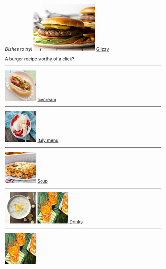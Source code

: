 <html>
 <head> <i> Dishes to try! </i>
  </head>
  <body>
<img src="hamburgerecipe.jpeg" title="impossilbe burger filled with estrogen no go" width=200 height=150/>
 <a href="https://www.foodnetwork.com/grilling/grilling-central-burgers-and-hot-dogs/top-hot-dogs">Glizzy</a>
 <p> A burger recipe worthy of a click? </p>
 <hr >
 <img src="hotdogrecipe.jpeg" title="Glizzy worth gobbeling" width=100 height=100/>
 <a href="https://barefeetinthekitchen.com/homemade-ice-cream-recipe/">Icecream</a>
  <hr >
<img src="icecreamrecipe.jpg" title="end your nice meal with some dessert." width=100 height=100/>
 <a href="https://www.spendwithpennies.com/easy-homemade-lasagna/">Italy menu</a>
  <hr >
 <img src="lasagnarecipe.jpg" title="itsa me mr italy food i cookda meatball" width=100 height=100/>
 <a href="https://www.tasteofhome.com/collection/classic-homemade-soup-recipes/">Soup</a>
  <hr >
      <img src="image.png" title="i forgot what this was i didnt lable it:(" width=100 height=100/>
 <a href="https://www.foodandwine.com/drinks/cocktail-recipes-2022">
  <img src="cocktailrecipe.jpeg" title="Round on the house wash down the glizzy!" width=100 height=100/>
  Drinks</a>
  <hr >
 <img src="cocktailrecipe.jpeg" title="Round on the house wash down the glizzy!" width=100 height=100/>
 </body>
 </html>
